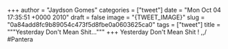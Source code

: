 
+++
author = "Jaydson Gomes"
categories = ["tweet"]
date = "Mon Oct 04 17:35:51 +0000 2010"
draft = false
image = "{TWEET_IMAGE}"
slug = "0a84add8fc9b89054c473f5d8fbe0a0603625ca0"
tags = ["tweet"]
title = """Yesterday Don't Mean Shit..."""
+++
Yesterday Don't Mean Shit ! \,,/ #Pantera
